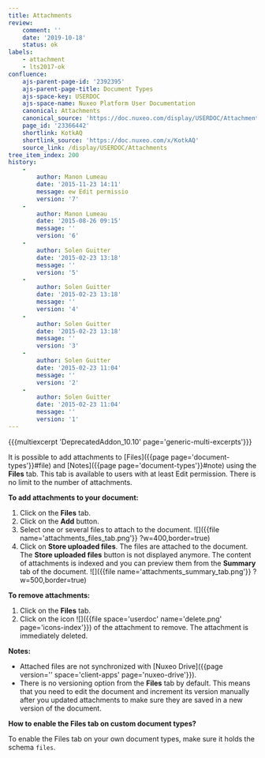 ```yaml
---
title: Attachments
review:
    comment: ''
    date: '2019-10-18'
    status: ok
labels:
    - attachment
    - lts2017-ok
confluence:
    ajs-parent-page-id: '2392395'
    ajs-parent-page-title: Document Types
    ajs-space-key: USERDOC
    ajs-space-name: Nuxeo Platform User Documentation
    canonical: Attachments
    canonical_source: 'https://doc.nuxeo.com/display/USERDOC/Attachments'
    page_id: '23366442'
    shortlink: KotkAQ
    shortlink_source: 'https://doc.nuxeo.com/x/KotkAQ'
    source_link: /display/USERDOC/Attachments
tree_item_index: 200
history:
    -
        author: Manon Lumeau
        date: '2015-11-23 14:11'
        message: ew Edit permissio
        version: '7'
    -
        author: Manon Lumeau
        date: '2015-08-26 09:15'
        message: ''
        version: '6'
    -
        author: Solen Guitter
        date: '2015-02-23 13:18'
        message: ''
        version: '5'
    -
        author: Solen Guitter
        date: '2015-02-23 13:18'
        message: ''
        version: '4'
    -
        author: Solen Guitter
        date: '2015-02-23 13:18'
        message: ''
        version: '3'
    -
        author: Solen Guitter
        date: '2015-02-23 11:04'
        message: ''
        version: '2'
    -
        author: Solen Guitter
        date: '2015-02-23 11:04'
        message: ''
        version: '1'
---
```


{{{multiexcerpt 'DeprecatedAddon_10.10' page='generic-multi-excerpts'}}}

It is possible to add attachments to [Files]({{page page='document-types'}}#file) and [Notes]({{page page='document-types'}}#note) using the **Files** tab. This tab is available to users with at least Edit permission. There is no limit to the number of attachments.

**To add attachments to your document:**

1.  Click on the **Files** tab.
2.  Click on the **Add** button.
3.  Select one or several files to attach to the document.
    ![]({{file name='attachments_files_tab.png'}} ?w=400,border=true)
4.  Click on **Store uploaded files**.
    The files are attached to the document. The **Store uploaded files** button is not displayed anymore.
    The content of attachments is indexed and you can preview them from the **Summary** tab of the document.
    ![]({{file name='attachments_summary_tab.png'}} ?w=500,border=true)

**To remove attachments:**

1.  Click on the **Files** tab.
2.  Click on the icon ![]({{file space='userdoc' name='delete.png' page='icons-index'}}) of the attachment to remove.
    The attachment is immediately deleted.

**Notes:**

*   Attached files are not synchronized with [Nuxeo Drive]({{page version='' space='client-apps' page='nuxeo-drive'}}).
*   There is no versioning option from the **Files** tab by default. This means that you need to edit the document and increment its version manually after you updated attachments to make sure they are saved in a new version of the document.

**How to enable the Files tab on custom document types?**

To enable the Files tab on your own document types, make sure it holds the schema `files`.
